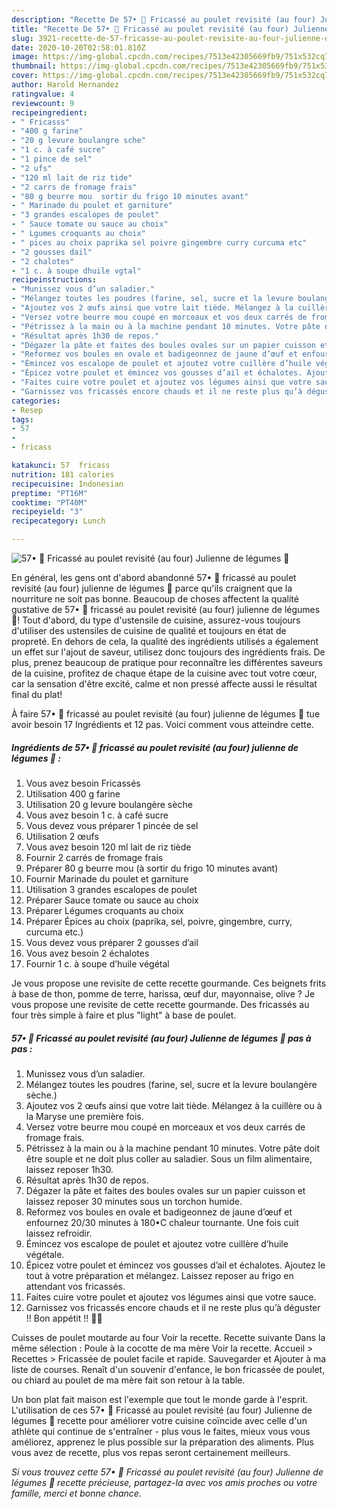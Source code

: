 ```yaml
---
description: "Recette De 57• 🥙 Fricassé au poulet revisité (au four) Julienne de légumes 🍗"
title: "Recette De 57• 🥙 Fricassé au poulet revisité (au four) Julienne de légumes 🍗"
slug: 3921-recette-de-57-fricasse-au-poulet-revisite-au-four-julienne-de-legumes
date: 2020-10-20T02:58:01.810Z
image: https://img-global.cpcdn.com/recipes/7513e42305669fb9/751x532cq70/57•-🥙-fricasse-au-poulet-revisite-au-four-julienne-de-legumes-🍗-photo-principale-de-la-recette.jpg
thumbnail: https://img-global.cpcdn.com/recipes/7513e42305669fb9/751x532cq70/57•-🥙-fricasse-au-poulet-revisite-au-four-julienne-de-legumes-🍗-photo-principale-de-la-recette.jpg
cover: https://img-global.cpcdn.com/recipes/7513e42305669fb9/751x532cq70/57•-🥙-fricasse-au-poulet-revisite-au-four-julienne-de-legumes-🍗-photo-principale-de-la-recette.jpg
author: Harold Hernandez
ratingvalue: 4
reviewcount: 9
recipeingredient:
- " Fricasss"
- "400 g farine"
- "20 g levure boulangre sche"
- "1 c. à café sucre"
- "1 pince de sel"
- "2 ufs"
- "120 ml lait de riz tide"
- "2 carrs de fromage frais"
- "80 g beurre mou  sortir du frigo 10 minutes avant"
- " Marinade du poulet et garniture"
- "3 grandes escalopes de poulet"
- " Sauce tomate ou sauce au choix"
- " Lgumes croquants au choix"
- " pices au choix paprika sel poivre gingembre curry curcuma etc"
- "2 gousses dail"
- "2 chalotes"
- "1 c. à soupe dhuile vgtal"
recipeinstructions:
- "Munissez vous d’un saladier."
- "Mélangez toutes les poudres (farine, sel, sucre et la levure boulangère sèche.)"
- "Ajoutez vos 2 œufs ainsi que votre lait tiède. Mélangez à la cuillère ou à la Maryse une première fois."
- "Versez votre beurre mou coupé en morceaux et vos deux carrés de fromage frais."
- "Pétrissez à la main ou à la machine pendant 10 minutes. Votre pâte doit être souple et ne doit plus coller au saladier. Sous un film alimentaire, laissez reposer 1h30."
- "Résultat après 1h30 de repos."
- "Dégazer la pâte et faites des boules ovales sur un papier cuisson et laissez reposer 30 minutes sous un torchon humide."
- "Reformez vos boules en ovale et badigeonnez de jaune d’œuf et enfournez 20/30 minutes à 180•C chaleur tournante. Une fois cuit laissez refroidir."
- "Émincez vos escalope de poulet et ajoutez votre cuillère d’huile végétale."
- "Épicez votre poulet et émincez vos gousses d’ail et échalotes. Ajoutez le tout à votre préparation et mélangez. Laissez reposer au frigo en attendant vos fricassés."
- "Faites cuire votre poulet et ajoutez vos légumes ainsi que votre sauce."
- "Garnissez vos fricassés encore chauds et il ne reste plus qu’à déguster !! Bon appétit !! 🍗🥙"
categories:
- Resep
tags:
- 57
- 
- fricass

katakunci: 57  fricass 
nutrition: 181 calories
recipecuisine: Indonesian
preptime: "PT16M"
cooktime: "PT40M"
recipeyield: "3"
recipecategory: Lunch

---
```



![57• 🥙 Fricassé au poulet revisité (au four) Julienne de légumes 🍗](https://img-global.cpcdn.com/recipes/7513e42305669fb9/751x532cq70/57•-🥙-fricasse-au-poulet-revisite-au-four-julienne-de-legumes-🍗-photo-principale-de-la-recette.jpg)

En général, les gens ont d'abord abandonné 57• 🥙 fricassé au poulet revisité (au four) julienne de légumes 🍗 parce qu'ils craignent que la nourriture ne soit pas bonne. Beaucoup de choses affectent la qualité gustative de 57• 🥙 fricassé au poulet revisité (au four) julienne de légumes 🍗! Tout d'abord, du type d'ustensile de cuisine, assurez-vous toujours d'utiliser des ustensiles de cuisine de qualité et toujours en état de propreté. En dehors de cela, la qualité des ingrédients utilisés a également un effet sur l'ajout de saveur, utilisez donc toujours des ingrédients frais. De plus, prenez beaucoup de pratique pour reconnaître les différentes saveurs de la cuisine, profitez de chaque étape de la cuisine avec tout votre cœur, car la sensation d'être excité, calme et non pressé affecte aussi le résultat final du plat!

<!--inarticleads1-->

À faire 57• 🥙 fricassé au poulet revisité (au four) julienne de légumes 🍗 tue avoir besoin 17 Ingrédients et 12 pas. Voici comment vous atteindre cette.

##### Ingrédients de 57• 🥙 fricassé au poulet revisité (au four) julienne de légumes 🍗 :

1. Vous avez besoin  Fricassés
1. Utilisation 400 g farine
1. Utilisation 20 g levure boulangère sèche
1. Vous avez besoin 1 c. à café sucre
1. Vous devez vous préparer 1 pincée de sel
1. Utilisation 2 œufs
1. Vous avez besoin 120 ml lait de riz tiède
1. Fournir 2 carrés de fromage frais
1. Préparer 80 g beurre mou (à sortir du frigo 10 minutes avant)
1. Fournir  Marinade du poulet et garniture
1. Utilisation 3 grandes escalopes de poulet
1. Préparer  Sauce tomate ou sauce au choix
1. Préparer  Légumes croquants au choix
1. Préparer  Épices au choix (paprika, sel, poivre, gingembre, curry, curcuma etc.)
1. Vous devez vous préparer 2 gousses d’ail
1. Vous avez besoin 2 échalotes
1. Fournir 1 c. à soupe d’huile végétal


Je vous propose une revisite de cette recette gourmande. Ces beignets frits à base de thon, pomme de terre, harissa, œuf dur, mayonnaise, olive ? Je vous propose une revisite de cette recette gourmande. Des fricassés au four très simple à faire et plus &#34;light&#34; à base de poulet. 

<!--inarticleads2-->

##### 57• 🥙 Fricassé au poulet revisité (au four) Julienne de légumes 🍗 pas à pas :

1. Munissez vous d’un saladier.
1. Mélangez toutes les poudres (farine, sel, sucre et la levure boulangère sèche.)
1. Ajoutez vos 2 œufs ainsi que votre lait tiède. Mélangez à la cuillère ou à la Maryse une première fois.
1. Versez votre beurre mou coupé en morceaux et vos deux carrés de fromage frais.
1. Pétrissez à la main ou à la machine pendant 10 minutes. Votre pâte doit être souple et ne doit plus coller au saladier. Sous un film alimentaire, laissez reposer 1h30.
1. Résultat après 1h30 de repos.
1. Dégazer la pâte et faites des boules ovales sur un papier cuisson et laissez reposer 30 minutes sous un torchon humide.
1. Reformez vos boules en ovale et badigeonnez de jaune d’œuf et enfournez 20/30 minutes à 180•C chaleur tournante. Une fois cuit laissez refroidir.
1. Émincez vos escalope de poulet et ajoutez votre cuillère d’huile végétale.
1. Épicez votre poulet et émincez vos gousses d’ail et échalotes. Ajoutez le tout à votre préparation et mélangez. Laissez reposer au frigo en attendant vos fricassés.
1. Faites cuire votre poulet et ajoutez vos légumes ainsi que votre sauce.
1. Garnissez vos fricassés encore chauds et il ne reste plus qu’à déguster !! Bon appétit !! 🍗🥙


Cuisses de poulet moutarde au four Voir la recette. Recette suivante Dans la même sélection : Poule à la cocotte de ma mère Voir la recette. Accueil &gt; Recettes &gt; Fricassée de poulet facile et rapide. Sauvegarder et Ajouter à ma liste de courses. Renaît d&#39;un souvenir d&#39;enfance, le bon fricassée de poulet, ou chiard au poulet de ma mère fait son retour à la table. 

<!--inarticleads1-->

<p>
Un bon plat fait maison est l'exemple que tout le monde garde à l'esprit. L'utilisation de ces 57• 🥙 Fricassé au poulet revisité (au four) Julienne de légumes 🍗 recette pour améliorer votre cuisine coïncide avec celle d'un athlète qui continue de s'entraîner - plus vous le faites, mieux vous vous améliorez, apprenez le plus possible sur la préparation des aliments. Plus vous avez de recette, plus vos repas seront certainement meilleurs.
</p>

<p>
<i>Si vous trouvez cette 57• 🥙 Fricassé au poulet revisité (au four) Julienne de légumes 🍗 recette précieuse, partagez-la avec vos amis proches ou votre famille, merci et bonne chance.</i>
</p>
